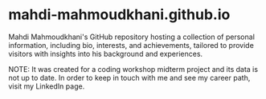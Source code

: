 # mahdi-mahmoudkhani.github.io
Mahdi Mahmoudkhani's GitHub repository hosting a collection of personal information, including bio, interests, and achievements, tailored to provide visitors with insights into his background and experiences.

NOTE: It was created for a coding workshop midterm project and its data is not up to date. In order to keep in touch with me and see my career path, visit my LinkedIn page.
